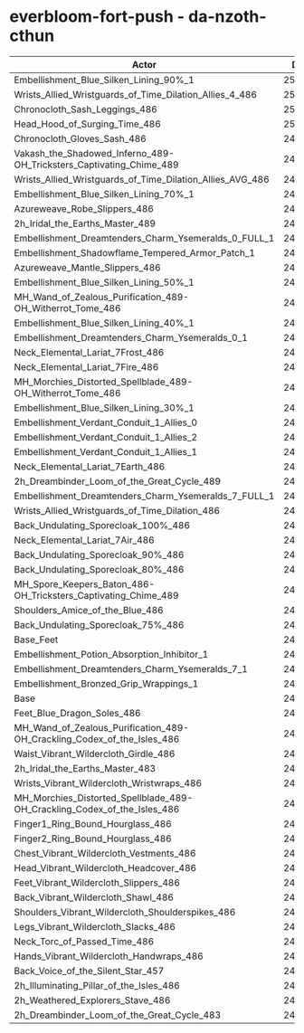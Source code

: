 # everbloom-fort-push - da-nzoth-cthun
| Actor | DPS | Increase |
|---|:---:|:---:|
|Embellishment_Blue_Silken_Lining_90%_1|250779|1.88%|
|Wrists_Allied_Wristguards_of_Time_Dilation_Allies_4_486|250565|1.80%|
|Chronocloth_Sash_Leggings_486|250184|1.64%|
|Head_Hood_of_Surging_Time_486|250053|1.59%|
|Chronocloth_Gloves_Sash_486|249939|1.54%|
|Vakash_the_Shadowed_Inferno_489-OH_Tricksters_Captivating_Chime_489|249757|1.47%|
|Wrists_Allied_Wristguards_of_Time_Dilation_Allies_AVG_486|249742|1.46%|
|Embellishment_Blue_Silken_Lining_70%_1|249647|1.42%|
|Azureweave_Robe_Slippers_486|249083|1.20%|
|2h_Iridal_the_Earths_Master_489|248901|1.12%|
|Embellishment_Dreamtenders_Charm_Ysemeralds_0_FULL_1|248841|1.10%|
|Embellishment_Shadowflame_Tempered_Armor_Patch_1|248838|1.10%|
|Azureweave_Mantle_Slippers_486|248705|1.04%|
|Embellishment_Blue_Silken_Lining_50%_1|248628|1.01%|
|MH_Wand_of_Zealous_Purification_489-OH_Witherrot_Tome_486|248359|0.90%|
|Embellishment_Blue_Silken_Lining_40%_1|248119|0.80%|
|Embellishment_Dreamtenders_Charm_Ysemeralds_0_1|248085|0.79%|
|Neck_Elemental_Lariat_7Frost_486|248035|0.77%|
|Neck_Elemental_Lariat_7Fire_486|248028|0.77%|
|MH_Morchies_Distorted_Spellblade_489-OH_Witherrot_Tome_486|247954|0.74%|
|Embellishment_Blue_Silken_Lining_30%_1|247634|0.61%|
|Embellishment_Verdant_Conduit_1_Allies_0|247616|0.60%|
|Embellishment_Verdant_Conduit_1_Allies_2|247579|0.58%|
|Embellishment_Verdant_Conduit_1_Allies_1|247517|0.56%|
|Neck_Elemental_Lariat_7Earth_486|247490|0.55%|
|2h_Dreambinder_Loom_of_the_Great_Cycle_489|247397|0.51%|
|Embellishment_Dreamtenders_Charm_Ysemeralds_7_FULL_1|247354|0.49%|
|Wrists_Allied_Wristguards_of_Time_Dilation_486|247287|0.47%|
|Back_Undulating_Sporecloak_100%_486|246992|0.35%|
|Neck_Elemental_Lariat_7Air_486|246941|0.33%|
|Back_Undulating_Sporecloak_90%_486|246934|0.32%|
|Back_Undulating_Sporecloak_80%_486|246927|0.32%|
|MH_Spore_Keepers_Baton_486-OH_Tricksters_Captivating_Chime_489|246903|0.31%|
|Shoulders_Amice_of_the_Blue_486|246642|0.20%|
|Back_Undulating_Sporecloak_75%_486|246636|0.20%|
|Base_Feet|246515|0.15%|
|Embellishment_Potion_Absorption_Inhibitor_1|246460|0.13%|
|Embellishment_Dreamtenders_Charm_Ysemeralds_7_1|246424|0.11%|
|Embellishment_Bronzed_Grip_Wrappings_1|246273|0.05%|
|Base|246141|0.00%|
|Feet_Blue_Dragon_Soles_486|246012|-0.05%|
|MH_Wand_of_Zealous_Purification_489-OH_Crackling_Codex_of_the_Isles_486|245876|-0.11%|
|Waist_Vibrant_Wildercloth_Girdle_486|245796|-0.14%|
|2h_Iridal_the_Earths_Master_483|245734|-0.17%|
|Wrists_Vibrant_Wildercloth_Wristwraps_486|245722|-0.17%|
|MH_Morchies_Distorted_Spellblade_489-OH_Crackling_Codex_of_the_Isles_486|245602|-0.22%|
|Finger1_Ring_Bound_Hourglass_486|245489|-0.26%|
|Finger2_Ring_Bound_Hourglass_486|245464|-0.28%|
|Chest_Vibrant_Wildercloth_Vestments_486|245460|-0.28%|
|Head_Vibrant_Wildercloth_Headcover_486|245429|-0.29%|
|Feet_Vibrant_Wildercloth_Slippers_486|245399|-0.30%|
|Back_Vibrant_Wildercloth_Shawl_486|245308|-0.34%|
|Shoulders_Vibrant_Wildercloth_Shoulderspikes_486|245191|-0.39%|
|Legs_Vibrant_Wildercloth_Slacks_486|245103|-0.42%|
|Neck_Torc_of_Passed_Time_486|245076|-0.43%|
|Hands_Vibrant_Wildercloth_Handwraps_486|245005|-0.46%|
|Back_Voice_of_the_Silent_Star_457|244966|-0.48%|
|2h_Illuminating_Pillar_of_the_Isles_486|244815|-0.54%|
|2h_Weathered_Explorers_Stave_486|244696|-0.59%|
|2h_Dreambinder_Loom_of_the_Great_Cycle_483|244281|-0.76%|
